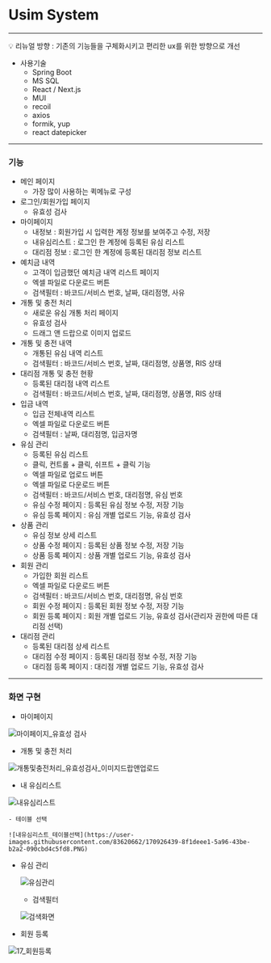 # Usim System

---

<aside>
💡 리뉴얼 방향 : 기존의 기능들을 구체화시키고 편리한 ux를 위한 방향으로 개선

</aside>

- 사용기술
    - Spring Boot
    - MS SQL
    - React / Next.js
    - MUI
    - recoil
    - axios
    - formik, yup
    - react datepicker

---

### 기능

- 메인 페이지
    - 가장 많이 사용하는 퀵메뉴로 구성
- 로그인/회원가입 페이지
    - 유효성 검사
- 마이페이지
    - 내정보 : 회원가입 시 입력한 계정 정보를 보여주고 수정, 저장
    - 내유심리스트 : 로그인 한 계정에 등록된 유심 리스트
    - 대리점 정보 : 로그인 한 계정에 등록된 대리점 정보 리스트
- 예치금 내역
    - 고객이 입금했던 예치금 내역 리스트 페이지
    - 엑셀 파일로 다운로드 버튼
    - 검색필터 : 바코드/서비스 번호, 날짜, 대리점명, 사유
- 개통 및 충전 처리
    - 새로운 유심 개통 처리 페이지
    - 유효성 검사
    - 드래그 앤 드랍으로 이미지 업로드
- 개통 및 충전 내역
    - 개통된 유심 내역 리스트
    - 검색필터 : 바코드/서비스 번호, 날짜, 대리점명, 상품명, RIS 상태
- 대리점 개통 및 충전 현황
    - 등록된 대리점 내역 리스트
    - 검색필터 : 바코드/서비스 번호, 날짜, 대리점명, 상품명, RIS 상태
- 입금 내역
    - 입금 전체내역 리스트
    - 엑셀 파일로 다운로드 버튼
    - 검색필터 : 날짜, 대리점명, 입금자명
- 유심 관리
    - 등록된 유심 리스트
    - 클릭, 컨트롤 + 클릭, 쉬프트 + 클릭 기능
    - 엑셀 파일로 업로드 버튼
    - 엑셀 파일로 다운로드 버튼
    - 검색필터 : 바코드/서비스 번호, 대리점명, 유심 번호
    - 유심 수정 페이지 : 등록된 유심 정보 수정, 저장 기능
    - 유심 등록 페이지 : 유심 개별 업로드 기능, 유효성 검사
- 상품 관리
    - 유심 정보 상세 리스트
    - 상품 수정 페이지 : 등록된 상품 정보 수정, 저장 기능
    - 상품 등록 페이지 : 상품 개별 업로드 기능, 유효성 검사
- 회원 관리
    - 가입한 회원 리스트
    - 엑셀 파일로 다운로드 버튼
    - 검색필터 : 바코드/서비스 번호, 대리점명, 유심 번호
    - 회원 수정 페이지 : 등록된 회원 정보 수정, 저장 기능
    - 회원 등록 페이지 : 회원 개별 업로드 기능, 유효성 검사(관리자 권한에 따른 대리점 선택)
- 대리점 관리
    - 등록된 대리점 상세 리스트
    - 대리점 수정 페이지 : 등록된 대리점 정보 수정, 저장 기능
    - 대리점 등록 페이지 : 대리점 개별 업로드 기능, 유효성 검사

---

### 화면 구현

- 마이페이지

![마이페이지_유효성 검사](https://user-images.githubusercontent.com/83620662/170926518-b0a17d45-4b69-4d82-9954-8dab19e8189e.PNG)


- 개통 및 충전 처리
    
![개통및충전처리_유효성검사_이미지드랍앤업로드](https://user-images.githubusercontent.com/83620662/170926541-5a3bdb24-52dc-4443-8f10-841d14834331.PNG)

    

- 내 유심리스트
    
![내유심리스트](https://user-images.githubusercontent.com/83620662/170926435-7628c1b7-9c95-43cf-aed2-56ffd7bc7c13.PNG)


    
    - 테이블 선택
    
    ![내유심리스트_테이블선택](https://user-images.githubusercontent.com/83620662/170926439-8f1deee1-5a96-43be-b2a2-090cbd4c5fd8.PNG)

    

- 유심 관리
    
    ![유심관리](https://user-images.githubusercontent.com/83620662/170926454-8262a833-0c83-413e-af3b-e8d5c842b2dd.PNG)

    
    - 검색필터
    
    ![검색화면](https://user-images.githubusercontent.com/83620662/170926466-6f18d48b-13cc-47e3-8a62-0595d8ba5751.PNG)

    

- 회원 등록

![17_회원등록](https://user-images.githubusercontent.com/83620662/170926584-36c8c6b8-3518-4ca0-92f9-b984c771ca91.png)

